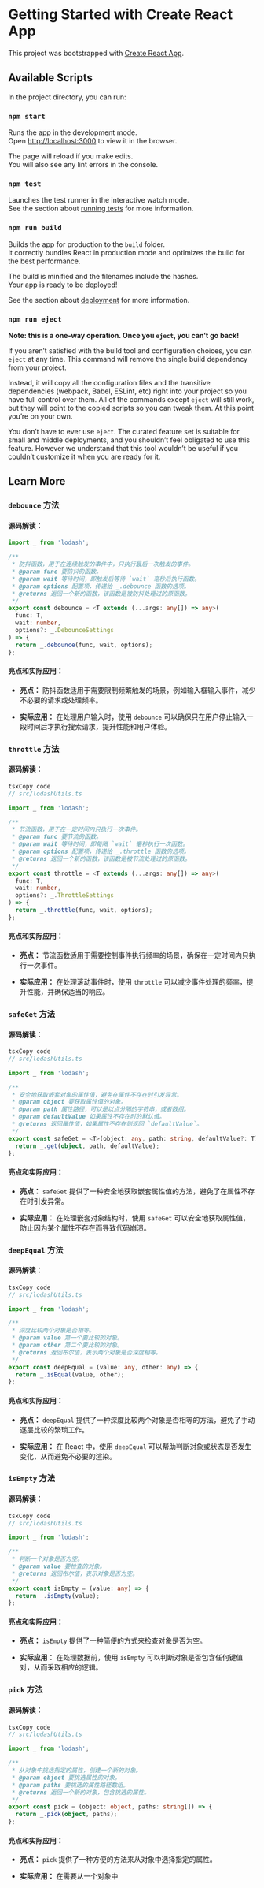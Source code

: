# Getting Started with Create React App

This project was bootstrapped with [Create React App](https://github.com/facebook/create-react-app).

## Available Scripts

In the project directory, you can run:

### `npm start`

Runs the app in the development mode.\
Open [http://localhost:3000](http://localhost:3000) to view it in the browser.

The page will reload if you make edits.\
You will also see any lint errors in the console.

### `npm test`

Launches the test runner in the interactive watch mode.\
See the section about [running tests](https://facebook.github.io/create-react-app/docs/running-tests) for more information.

### `npm run build`

Builds the app for production to the `build` folder.\
It correctly bundles React in production mode and optimizes the build for the best performance.

The build is minified and the filenames include the hashes.\
Your app is ready to be deployed!

See the section about [deployment](https://facebook.github.io/create-react-app/docs/deployment) for more information.

### `npm run eject`

**Note: this is a one-way operation. Once you `eject`, you can’t go back!**

If you aren’t satisfied with the build tool and configuration choices, you can `eject` at any time. This command will remove the single build dependency from your project.

Instead, it will copy all the configuration files and the transitive dependencies (webpack, Babel, ESLint, etc) right into your project so you have full control over them. All of the commands except `eject` will still work, but they will point to the copied scripts so you can tweak them. At this point you’re on your own.

You don’t have to ever use `eject`. The curated feature set is suitable for small and middle deployments, and you shouldn’t feel obligated to use this feature. However we understand that this tool wouldn’t be useful if you couldn’t customize it when you are ready for it.

## Learn More

### `debounce` 方法

#### 源码解读：

```TypeScript
import _ from 'lodash';

/**
 * 防抖函数，用于在连续触发的事件中，只执行最后一次触发的事件。
 * @param func 要防抖的函数。
 * @param wait 等待时间，即触发后等待 `wait` 毫秒后执行函数。
 * @param options 配置项，传递给 _.debounce 函数的选项。
 * @returns 返回一个新的函数，该函数是被防抖处理过的原函数。
 */
export const debounce = <T extends (...args: any[]) => any>(
  func: T,
  wait: number,
  options?: _.DebounceSettings
) => {
  return _.debounce(func, wait, options);
};
```

#### 亮点和实际应用：

- **亮点：** 防抖函数适用于需要限制频繁触发的场景，例如输入框输入事件，减少不必要的请求或处理频率。

- **实际应用：** 在处理用户输入时，使用 `debounce` 可以确保只在用户停止输入一段时间后才执行搜索请求，提升性能和用户体验。

### `throttle` 方法

#### 源码解读：

```TypeScript
tsxCopy code
// src/lodashUtils.ts

import _ from 'lodash';

/**
 * 节流函数，用于在一定时间内只执行一次事件。
 * @param func 要节流的函数。
 * @param wait 等待时间，即每隔 `wait` 毫秒执行一次函数。
 * @param options 配置项，传递给 _.throttle 函数的选项。
 * @returns 返回一个新的函数，该函数是被节流处理过的原函数。
 */
export const throttle = <T extends (...args: any[]) => any>(
  func: T,
  wait: number,
  options?: _.ThrottleSettings
) => {
  return _.throttle(func, wait, options);
};
```

#### 亮点和实际应用：

- **亮点：** 节流函数适用于需要控制事件执行频率的场景，确保在一定时间内只执行一次事件。

- **实际应用：** 在处理滚动事件时，使用 `throttle` 可以减少事件处理的频率，提升性能，并确保适当的响应。

### `safeGet` 方法

#### 源码解读：

```TypeScript
tsxCopy code
// src/lodashUtils.ts

import _ from 'lodash';

/**
 * 安全地获取嵌套对象的属性值，避免在属性不存在时引发异常。
 * @param object 要获取属性值的对象。
 * @param path 属性路径，可以是以点分隔的字符串，或者数组。
 * @param defaultValue 如果属性不存在时的默认值。
 * @returns 返回属性值，如果属性不存在则返回 `defaultValue`。
 */
export const safeGet = <T>(object: any, path: string, defaultValue?: T) => {
  return _.get(object, path, defaultValue);
};
```

#### 亮点和实际应用：

- **亮点：** `safeGet` 提供了一种安全地获取嵌套属性值的方法，避免了在属性不存在时引发异常。

- **实际应用：** 在处理嵌套对象结构时，使用 `safeGet` 可以安全地获取属性值，防止因为某个属性不存在而导致代码崩溃。

### `deepEqual` 方法

#### 源码解读：

```TypeScript
tsxCopy code
// src/lodashUtils.ts

import _ from 'lodash';

/**
 * 深度比较两个对象是否相等。
 * @param value 第一个要比较的对象。
 * @param other 第二个要比较的对象。
 * @returns 返回布尔值，表示两个对象是否深度相等。
 */
export const deepEqual = (value: any, other: any) => {
  return _.isEqual(value, other);
};
```

#### 亮点和实际应用：

- **亮点：** `deepEqual` 提供了一种深度比较两个对象是否相等的方法，避免了手动逐层比较的繁琐工作。

- **实际应用：** 在 React 中，使用 `deepEqual` 可以帮助判断对象或状态是否发生变化，从而避免不必要的渲染。

### `isEmpty` 方法

#### 源码解读：

```TypeScript
tsxCopy code
// src/lodashUtils.ts

import _ from 'lodash';

/**
 * 判断一个对象是否为空。
 * @param value 要检查的对象。
 * @returns 返回布尔值，表示对象是否为空。
 */
export const isEmpty = (value: any) => {
  return _.isEmpty(value);
};
```

#### 亮点和实际应用：

- **亮点：** `isEmpty` 提供了一种简便的方式来检查对象是否为空。

- **实际应用：** 在处理数据前，使用 `isEmpty` 可以判断对象是否包含任何键值对，从而采取相应的逻辑。

### `pick` 方法

#### 源码解读：

```TypeScript
tsxCopy code
// src/lodashUtils.ts

import _ from 'lodash';

/**
 * 从对象中挑选指定的属性，创建一个新的对象。
 * @param object 要挑选属性的对象。
 * @param paths 要挑选的属性路径数组。
 * @returns 返回一个新的对象，包含挑选的属性。
 */
export const pick = (object: object, paths: string[]) => {
  return _.pick(object, paths);
};
```

#### 亮点和实际应用：

- **亮点：** `pick` 提供了一种方便的方法来从对象中选择指定的属性。

- **实际应用：** 在需要从一个对象中
